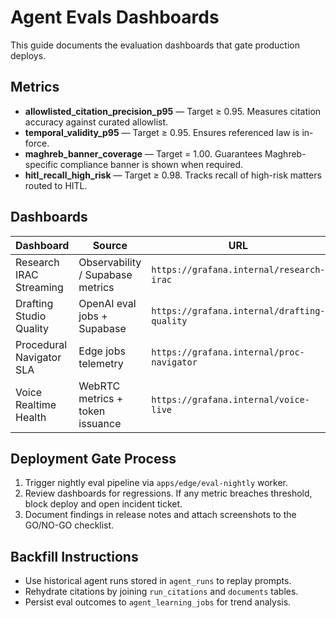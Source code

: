 # Agent Evals Dashboards

This guide documents the evaluation dashboards that gate production deploys.

## Metrics
- **allowlisted_citation_precision_p95** — Target ≥ 0.95. Measures citation accuracy against curated allowlist.
- **temporal_validity_p95** — Target ≥ 0.95. Ensures referenced law is in-force.
- **maghreb_banner_coverage** — Target = 1.00. Guarantees Maghreb-specific compliance banner is shown when required.
- **hitl_recall_high_risk** — Target ≥ 0.98. Tracks recall of high-risk matters routed to HITL.

## Dashboards
| Dashboard | Source | URL |
| --------- | ------ | --- |
| Research IRAC Streaming | Observability / Supabase metrics | `https://grafana.internal/research-irac` |
| Drafting Studio Quality | OpenAI eval jobs + Supabase | `https://grafana.internal/drafting-quality` |
| Procedural Navigator SLA | Edge jobs telemetry | `https://grafana.internal/proc-navigator` |
| Voice Realtime Health | WebRTC metrics + token issuance | `https://grafana.internal/voice-live` |

## Deployment Gate Process
1. Trigger nightly eval pipeline via `apps/edge/eval-nightly` worker.
2. Review dashboards for regressions. If any metric breaches threshold, block deploy and open incident ticket.
3. Document findings in release notes and attach screenshots to the GO/NO-GO checklist.

## Backfill Instructions
- Use historical agent runs stored in `agent_runs` to replay prompts.
- Rehydrate citations by joining `run_citations` and `documents` tables.
- Persist eval outcomes to `agent_learning_jobs` for trend analysis.
